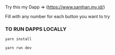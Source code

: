  Try this my Dapp => (https://www.samhan.my.id/)
 
 Fill with any number for each button you want to try

  
### TO RUN DAPPS LOCALLY

```md
yarn install
```


```md
yarn run dev
```
